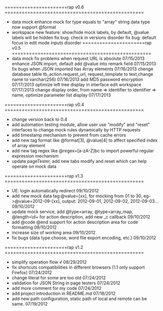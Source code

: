 ======================rap v0.6 =================================================
  * data mock
        enhance mock for type equals to "array<string>"
        string data type now support @format
  * workspace
  		new feature: show/hide mock labels, by default, @value labels will be hidden
        fix bug: check in versions disorder
        fix bug: default focus in edit mode inputs disorder
======================rap v0.5 =================================================
  * data mock
        fix problems when request URL is absolute 07/15/2013
        enhance JSON import, default add @value into remark field 07/15/2013
        fix bugs when JSON imported has Array<xxx> elements 07/16/2013
        chenge database table tb_action.request_url, request_template to text,change name to varchar(256) 07/16/2013
        add MD5 password encryption 07/17/2013
        optimize left tree display in interface edit workspace 07/17/2013
        change display order, from name => identifier to identifier => name, optimize parameter list display 07/17/2013
        
======================rap v0.4 =================================================
  * change version back to 0.4
  * add automation testing module, allow user use "modify" and "reset" interfaces to change mock rules dynamically by HTTP requests
  * add timestamp mechanism to prevent from cache errors
  * add new tag format like @format[3], @value[4] to affect specified index of array element
  * add new tag regex like @regex=[a-zA-Z]bc to import powerful regular expression mechanism
  * update pageTester, add new tabs modify and reset which can help operate on mock data

======================rap v1.3 =================================================
  * UE: login automatically redirect 09/10/2012
  * add new mock data tag:@value=[xx], for mocking from 01 to 30, eg->@value=2012-09-[xx], output: 2012-09-01, 2012-09-02, 2012-09-03...  09/10/2012
  * update mock service, add @type=array, @type=array_map, @length=\d+ for action description, add new _c callback  09/10/2012
  * add @code @end support for action description area for code formatting  09/10/2012
  * increase size of working area  09/10/2012
  * fix bugs (data type choose, word file export encoding, etc.)  09/10/2012

======================rap v1.2 =================================================
  * simplify operation flow √ 08/29/2012
  * fix shortcuts compatibilities in different browsers (1.1 only support Firefox)  07/24/2012
  * change literal for some are too old 07/24/2012
  * validation for JSON String in page testers 07/24/2012
  * add more comment for my code 07/24/2012
  * add project introduction in README.md 07/18/2012
  * add new path configuration, static path of local and remote can be same. 07/19/2012
